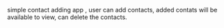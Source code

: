 simple contact adding app ,
user can add contacts,
added contats will be available to view,
can delete the contacts.
